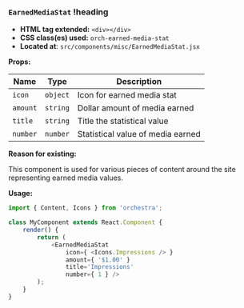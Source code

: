 ### `EarnedMediaStat` !heading

* __HTML tag extended:__ `<div></div>`
* __CSS class(es) used:__ `orch-earned-media-stat`
* __Located at__: `src/components/misc/EarnedMediaStat.jsx`

**Props:**

| Name              | Type          | Description                                   |
| ------------------|---------------| ----------------------------------------------|
| `icon`            | `object`      | Icon for earned media stat                    |
| `amount`          | `string`      | Dollar amount of media earned                 |
| `title`           | `string`      | Title the statistical value                   |
| `number`          | `number`      | Statistical value of media earned             |

**Reason for existing:**

This component is used for various pieces of content around the site representing earned media values.

**Usage:**

```javascript
import { Content, Icons } from 'orchestra';

class MyComponent extends React.Component {
	render() {
		return (
			<EarnedMediaStat
				icon={ <Icons.Impressions /> }
				amount={ '$1.00' }
				title='Impressions'
				number={ 1 } />
		);
	}
}
```

